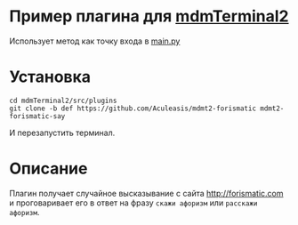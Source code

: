 # Пример плагина для [mdmTerminal2](https://github.com/Aculeasis/mdmTerminal2)
Использует метод как точку входа в [main.py](main.py)
# Установка
```
cd mdmTerminal2/src/plugins
git clone -b def https://github.com/Aculeasis/mdmt2-forismatic mdmt2-forismatic-say
```
И перезапустить терминал.
# Описание
Плагин получает случайное высказывание с сайта http://forismatic.com
и проговаривает его в ответ на фразу `скажи афоризм` или `расскажи афоризм`.
